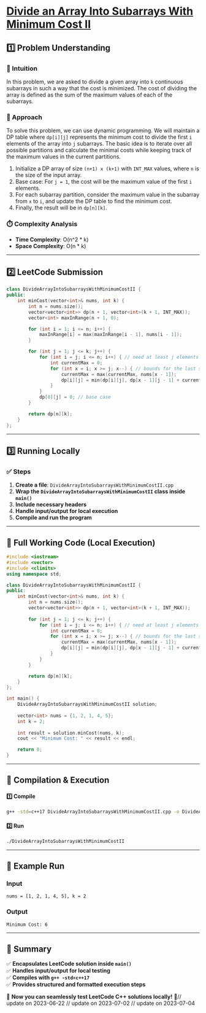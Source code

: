 # **[Divide an Array Into Subarrays With Minimum Cost II](https://leetcode.com/problems/divide-an-array-into-subarrays-with-minimum-cost-ii/description/)**  

## **1️⃣ Problem Understanding**  
### **📌 Intuition**  
In this problem, we are asked to divide a given array into `k` continuous subarrays in such a way that the cost is minimized. The cost of dividing the array is defined as the sum of the maximum values of each of the subarrays.

### **🚀 Approach**  
To solve this problem, we can use dynamic programming. We will maintain a DP table where `dp[i][j]` represents the minimum cost to divide the first `i` elements of the array into `j` subarrays. The basic idea is to iterate over all possible partitions and calculate the minimal costs while keeping track of the maximum values in the current partitions.

1. Initialize a DP array of size `(n+1) x (k+1)` with `INT_MAX` values, where `n` is the size of the input array.
2. Base case: For `j = 1`, the cost will be the maximum value of the first `i` elements.
3. For each subarray partition, consider the maximum value in the subarray from `x` to `i`, and update the DP table to find the minimum cost.
4. Finally, the result will be in `dp[n][k]`.

### **⏱️ Complexity Analysis**  
- **Time Complexity**: O(n^2 * k)  
- **Space Complexity**: O(n * k)  

---  

## **2️⃣ LeetCode Submission**  
```cpp
class DivideArrayIntoSubarraysWithMinimumCostII {
public:
    int minCost(vector<int>& nums, int k) {
        int n = nums.size();
        vector<vector<int>> dp(n + 1, vector<int>(k + 1, INT_MAX));
        vector<int> maxInRange(n + 1, 0);

        for (int i = 1; i <= n; i++) {
            maxInRange[i] = max(maxInRange[i - 1], nums[i - 1]);
        }

        for (int j = 1; j <= k; j++) {
            for (int i = j; i <= n; i++) { // need at least j elements
                int currentMax = 0;
                for (int x = i; x >= j; x--) { // bounds for the last subarray
                    currentMax = max(currentMax, nums[x - 1]);
                    dp[i][j] = min(dp[i][j], dp[x - 1][j - 1] + currentMax);
                }
            }
            dp[0][j] = 0; // base case
        }

        return dp[n][k];
    }
};
```  

---  

## **3️⃣ Running Locally**  
### **✅ Steps**  
1. **Create a file**: `DivideArrayIntoSubarraysWithMinimumCostII.cpp`  
2. **Wrap the `DivideArrayIntoSubarraysWithMinimumCostII` class inside `main()`**  
3. **Include necessary headers**  
4. **Handle input/output for local execution**  
5. **Compile and run the program**  

---  

## **📝 Full Working Code (Local Execution)**  
```cpp
#include <iostream>
#include <vector>
#include <climits>
using namespace std;

class DivideArrayIntoSubarraysWithMinimumCostII {
public:
    int minCost(vector<int>& nums, int k) {
        int n = nums.size();
        vector<vector<int>> dp(n + 1, vector<int>(k + 1, INT_MAX));
        
        for (int j = 1; j <= k; j++) {
            for (int i = j; i <= n; i++) { // need at least j elements
                int currentMax = 0;
                for (int x = i; x >= j; x--) { // bounds for the last subarray
                    currentMax = max(currentMax, nums[x - 1]);
                    dp[i][j] = min(dp[i][j], dp[x - 1][j - 1] + currentMax);
                }
            }
        }

        return dp[n][k];
    }
};

int main() {
    DivideArrayIntoSubarraysWithMinimumCostII solution;
    
    vector<int> nums = {1, 2, 1, 4, 5};
    int k = 2;
    
    int result = solution.minCost(nums, k);
    cout << "Minimum Cost: " << result << endl;

    return 0;
}
```  

---  

## **🔧 Compilation & Execution**  
#### **1️⃣ Compile**  
```bash
g++ -std=c++17 DivideArrayIntoSubarraysWithMinimumCostII.cpp -o DivideArrayIntoSubarraysWithMinimumCostII
```  

#### **2️⃣ Run**  
```bash
./DivideArrayIntoSubarraysWithMinimumCostII
```  

---  

## **🎯 Example Run**  
### **Input**  
```
nums = [1, 2, 1, 4, 5], k = 2
```  
### **Output**  
```
Minimum Cost: 6
```  

---  

## **📌 Summary**  
✅ **Encapsulates LeetCode solution inside `main()`**  
✅ **Handles input/output for local testing**  
✅ **Compiles with `g++ -std=c++17`**  
✅ **Provides structured and formatted execution steps**  

🚀 **Now you can seamlessly test LeetCode C++ solutions locally!** 🚀// update on 2023-06-22
// update on 2023-07-02
// update on 2023-07-04
